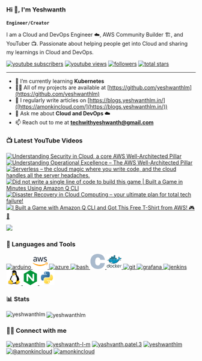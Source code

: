 ### Hi 👋, I'm Yeshwanth

**`Engineer/Creator`**

I am a Cloud and DevOps Engineer ☁️, AWS Community Builder 🏗️, and YouTuber 📺. Passionate about helping people get into Cloud and sharing my learnings in Cloud and DevOps.

   <p align="left">
      <a href="https://www.youtube.com/c/TechWithYeshwanth?sub_confirmation=1">
         <img alt="youtube subscribers" title="Subscribe to my YouTube channel" src="https://custom-icon-badges.demolab.com/youtube/channel/subscribers/UCwhERUcuzUCwr8x8mQ8zrcw?color=%23E05D44&label=SUBSCRIBE&logo=video&logoColor=white&style=for-the-badge&labelColor=CE4630"/></a> 
      <a href="https://www.youtube.com/c/TechWithYeshwanth">
         <img alt="youtube views" title="YouTube views" src="https://custom-icon-badges.demolab.com/youtube/channel/views/UCwhERUcuzUCwr8x8mQ8zrcw?color=%23E1AD0E&logo=eye&logoColor=white&style=for-the-badge&labelColor=C79600"/></a> 
      <a href="https://github.com/yeshwanthlm?tab=followers">
         <img alt="followers" title="Follow me on Github" src="https://custom-icon-badges.demolab.com/github/followers/yeshwanthlm?color=236ad3&labelColor=1155ba&style=for-the-badge&logo=person-add&label=Follow&logoColor=white"/></a>
      <a href="https://github.com/yeshwanthlm?tab=repositories&sort=stargazers">
         <img alt="total stars" title="Total stars on GitHub" src="https://custom-icon-badges.demolab.com/github/stars/yeshwanthlm?color=55960c&style=for-the-badge&labelColor=488207&logo=star"/></a>
   </p>

---

- 🌱 I’m currently learning **Kubernetes**
- 👨‍💻 All of my projects are available at [https://github.com/yeshwanthlm](https://github.com/yeshwanthlm)
- 📝 I regularly write articles on [https://blogs.yeshwanthlm.in/]([https://amonkincloud.com/](https://blogs.yeshwanthlm.in/))
- 💬 Ask me about **Cloud and DevOps ☁️**
- 📫 Reach out to me at **techwithyeshwanth@gmail.com**


### 📺 Latest YouTube Videos

<!-- BEGIN YOUTUBE-CARDS -->
[![Understanding Security in Cloud, a core AWS Well-Architected Pillar](https://ytcards.demolab.com/?id=giBVSM2nzHc&title=Understanding+Security+in+Cloud%2C+a+core+AWS+Well-Architected+Pillar&lang=en&timestamp=1751027453&background_color=%230d1117&title_color=%23ffffff&stats_color=%23dedede&max_title_lines=1&width=250&border_radius=5 "Understanding Security in Cloud, a core AWS Well-Architected Pillar")](https://www.youtube.com/shorts/giBVSM2nzHc)
[![Understanding Operational Excellence – The AWS Well-Architected Pillar](https://ytcards.demolab.com/?id=1Vh1agn2JiE&title=Understanding+Operational+Excellence+%E2%80%93+The+AWS+Well-Architected+Pillar&lang=en&timestamp=1750941002&background_color=%230d1117&title_color=%23ffffff&stats_color=%23dedede&max_title_lines=1&width=250&border_radius=5 "Understanding Operational Excellence – The AWS Well-Architected Pillar")](https://www.youtube.com/shorts/1Vh1agn2JiE)
[![Serverless – the cloud magic where you write code, and the cloud handles all the server headaches.](https://ytcards.demolab.com/?id=95jk3FE65Vw&title=Serverless+%E2%80%93+the+cloud+magic+where+you+write+code%2C+and+the+cloud+handles+all+the+server+headaches.&lang=en&timestamp=1750854611&background_color=%230d1117&title_color=%23ffffff&stats_color=%23dedede&max_title_lines=1&width=250&border_radius=5 "Serverless – the cloud magic where you write code, and the cloud handles all the server headaches.")](https://www.youtube.com/shorts/95jk3FE65Vw)
[![Did not write a single line of code to build this game  | Built a Game in Minutes Using Amazon Q CLI](https://ytcards.demolab.com/?id=Z8e25X68sJc&title=Did+not+write+a+single+line+of+code+to+build+this+game++%7C+Built+a+Game+in+Minutes+Using+Amazon+Q+CLI&lang=en&timestamp=1750768241&background_color=%230d1117&title_color=%23ffffff&stats_color=%23dedede&max_title_lines=1&width=250&border_radius=5 "Did not write a single line of code to build this game  | Built a Game in Minutes Using Amazon Q CLI")](https://www.youtube.com/watch?v=Z8e25X68sJc)
[![Disaster Recovery in Cloud Computing – your ultimate plan for total tech failure!](https://ytcards.demolab.com/?id=CPNyWTcf-gA&title=Disaster+Recovery+in+Cloud+Computing+%E2%80%93+your+ultimate+plan+for+total+tech+failure%21&lang=en&timestamp=1750681814&background_color=%230d1117&title_color=%23ffffff&stats_color=%23dedede&max_title_lines=1&width=250&border_radius=5 "Disaster Recovery in Cloud Computing – your ultimate plan for total tech failure!")](https://www.youtube.com/shorts/CPNyWTcf-gA)
[![I Built a Game with Amazon Q CLI and Got This Free T-Shirt from AWS! 🎮👕](https://ytcards.demolab.com/?id=aaUErAN2IVM&title=I+Built+a+Game+with+Amazon+Q+CLI+and+Got+This+Free+T-Shirt+from+AWS%21+%F0%9F%8E%AE%F0%9F%91%95&lang=en&timestamp=1750595402&background_color=%230d1117&title_color=%23ffffff&stats_color=%23dedede&max_title_lines=1&width=250&border_radius=5 "I Built a Game with Amazon Q CLI and Got This Free T-Shirt from AWS! 🎮👕")](https://www.youtube.com/shorts/aaUErAN2IVM)
<!-- END YOUTUBE-CARDS -->

[<img src="https://custom-icon-badges.demolab.com/badge/-Subscribe%20For%20More-red?style=for-the-badge&logo=video&logoColor=white"/>](https://www.youtube.com/c/amonkincloud?sub_confirmation=1)

### 🧰 Languages and Tools

<p align="left"> <a href="https://www.arduino.cc/" target="_blank" rel="noreferrer"> <img src="https://cdn.worldvectorlogo.com/logos/arduino-1.svg" alt="arduino" width="40" height="40"/> </a> <a href="https://aws.amazon.com" target="_blank" rel="noreferrer"> <img src="https://raw.githubusercontent.com/devicons/devicon/master/icons/amazonwebservices/amazonwebservices-original-wordmark.svg" alt="aws" width="40" height="40"/> </a> <a href="https://azure.microsoft.com/en-in/" target="_blank" rel="noreferrer"> <img src="https://www.vectorlogo.zone/logos/microsoft_azure/microsoft_azure-icon.svg" alt="azure" width="40" height="40"/> </a> <a href="https://www.gnu.org/software/bash/" target="_blank" rel="noreferrer"> <img src="https://www.vectorlogo.zone/logos/gnu_bash/gnu_bash-icon.svg" alt="bash" width="40" height="40"/> </a> <a href="https://www.cprogramming.com/" target="_blank" rel="noreferrer"> <img src="https://raw.githubusercontent.com/devicons/devicon/master/icons/c/c-original.svg" alt="c" width="40" height="40"/> </a> <a href="https://www.docker.com/" target="_blank" rel="noreferrer"> <img src="https://raw.githubusercontent.com/devicons/devicon/master/icons/docker/docker-original-wordmark.svg" alt="docker" width="40" height="40"/> </a> <a href="https://git-scm.com/" target="_blank" rel="noreferrer"> <img src="https://www.vectorlogo.zone/logos/git-scm/git-scm-icon.svg" alt="git" width="40" height="40"/> </a> <a href="https://grafana.com" target="_blank" rel="noreferrer"> <img src="https://www.vectorlogo.zone/logos/grafana/grafana-icon.svg" alt="grafana" width="40" height="40"/> </a> <a href="https://www.jenkins.io" target="_blank" rel="noreferrer"> <img src="https://www.vectorlogo.zone/logos/jenkins/jenkins-icon.svg" alt="jenkins" width="40" height="40"/> </a> <a href="https://www.linux.org/" target="_blank" rel="noreferrer"> <img src="https://raw.githubusercontent.com/devicons/devicon/master/icons/linux/linux-original.svg" alt="linux" width="40" height="40"/> </a> <a href="https://www.nginx.com" target="_blank" rel="noreferrer"> <img src="https://raw.githubusercontent.com/devicons/devicon/master/icons/nginx/nginx-original.svg" alt="nginx" width="40" height="40"/> </a> <a href="https://www.python.org" target="_blank" rel="noreferrer"> <img src="https://raw.githubusercontent.com/devicons/devicon/master/icons/python/python-original.svg" alt="python" width="40" height="40"/> </a> </p>

### 📊 Stats
<p><img align="left" src="https://github-readme-stats.vercel.app/api/top-langs?username=yeshwanthlm&show_icons=true&locale=en&layout=compact" alt="yeshwanthlm" /></p>

<p>&nbsp;<img align="center" src="https://github-readme-stats.vercel.app/api?username=yeshwanthlm&show_icons=true&locale=en" alt="yeshwanthlm" /></p>

### 🏄‍♂️ Connect with me
   <p align="left">
   <a href="https://dev.to/yeshwanthlm" target="blank"><img align="center" src="https://raw.githubusercontent.com/rahuldkjain/github-profile-readme-generator/master/src/images/icons/Social/devto.svg" alt="yeshwanthlm" height="30" width="40" /></a>
   <a href="https://linkedin.com/in/yeshwanth-l-m" target="blank"><img align="center" src="https://raw.githubusercontent.com/rahuldkjain/github-profile-readme-generator/master/src/images/icons/Social/linked-in-alt.svg" alt="yeshwanth-l-m" height="30" width="40" /></a>
   <a href="https://fb.com/yashvanth.patel.3" target="blank"><img align="center" src="https://raw.githubusercontent.com/rahuldkjain/github-profile-readme-generator/master/src/images/icons/Social/facebook.svg" alt="yashvanth.patel.3" height="30" width="40" /></a>
   <a href="https://instagram.com/yeshwanthlm" target="blank"><img align="center" src="https://raw.githubusercontent.com/rahuldkjain/github-profile-readme-generator/master/src/images/icons/Social/instagram.svg" alt="yeshwanthlm" height="30" width="40" /></a>
   <a href="https://hashnode.com/@amonkincloud" target="blank"><img align="center" src="https://raw.githubusercontent.com/rahuldkjain/github-profile-readme-generator/master/src/images/icons/Social/hashnode.svg" alt="@amonkincloud" height="30" width="40" /></a>
   <a href="https://www.youtube.com/c/amonkincloud" target="blank"><img align="center" src="https://raw.githubusercontent.com/rahuldkjain/github-profile-readme-generator/master/src/images/icons/Social/youtube.svg" alt="amonkincloud" height="30" width="40" /></a>
   </p>
